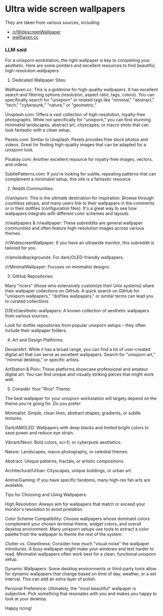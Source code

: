 Ultra wide screen wallpapers
===

They are taken from various sources, including:
- [/r/WidescreenWallpaper](https://www.reddit.com/r/WidescreenWallpaper/)
- [wallhaven.cc](https://wallhaven.cc/search?categories=100&purity=100&atleast=2560x1080&topRange=1y&sorting=toplist&order=desc&page=7)



### LLM said


For a unixporn workstation, the right wallpaper is key to completing your aesthetic. Here are some pointers and excellent resources to find beautiful, high-resolution wallpapers:

1. Dedicated Wallpaper Sites:

Wallhaven.cc: This is a goldmine for high-quality wallpapers. It has excellent search and filtering options (resolution, aspect ratio, tags, colors). You can specifically search for "unixporn" or related tags like "minimal," "abstract," "tech," "cyberpunk," "nature," or "geometric."

Unsplash.com: Offers a vast collection of high-resolution, royalty-free photographs. While not specifically for "unixporn," you can find stunning minimalist landscapes, abstract art, cityscapes, or macro shots that can look fantastic with a clean setup.

Pexels.com: Similar to Unsplash, Pexels provides free stock photos and videos. Great for finding high-quality images that can be adapted for a unixporn look.

Pixabay.com: Another excellent resource for royalty-free images, vectors, and videos.

SubtlePatterns.com: If you're looking for subtle, repeating patterns that can complement a minimalist setup, this site is a fantastic resource.

2. Reddit Communities:

/r/unixporn: This is the ultimate destination for inspiration. Browse through countless setups, and many users link to their wallpapers in the comments or in their dotfiles (configuration files). It's a great way to see how wallpapers integrate with different color schemes and layouts.

/r/wallpapers & /r/wallpaper: These subreddits are general wallpaper communities and often feature high-resolution images across various themes.

/r/WidescreenWallpaper: If you have an ultrawide monitor, this subreddit is tailored for you.

/r/amoledbackgrounds: For dark/OLED-friendly wallpapers.

/r/MinimalWallpaper: Focuses on minimalist designs.

3. GitHub Repositories:

Many "ricers" (those who extensively customize their Unix systems) share their wallpaper collections on GitHub. A quick search on GitHub for "unixporn wallpapers," "dotfiles wallpapers," or similar terms can lead you to curated collections.

D3Ext/aesthetic-wallpapers: A known collection of aesthetic wallpapers from various sources.

Look for dotfile repositories from popular unixporn setups – they often include their wallpaper folders.

4. Art and Design Platforms:

DeviantArt: While it has a broad range, you can find a lot of user-created digital art that can serve as excellent wallpapers. Search for "unixporn art," "minimal desktop," or specific artists.

ArtStation & Pixiv: These platforms showcase professional and amateur digital art. You can find unique and visually striking pieces that might work well.

5. Consider Your "Rice" Theme:

The best wallpaper for your unixporn workstation will largely depend on the theme you're going for. Do you prefer:

Minimalist: Simple, clean lines, abstract shapes, gradients, or subtle textures.

Dark/AMOLED: Wallpapers with deep blacks and limited bright colors to save power and reduce eye strain.

Vibrant/Neon: Bold colors, sci-fi, or cyberpunk aesthetics.

Nature: Landscapes, macro photography, or celestial themes.

Abstract: Unique patterns, fractals, or artistic compositions.

Architectural/Urban: Cityscapes, unique buildings, or urban art.

Anime/Gaming: If you have specific fandoms, many high-res fan arts are available.

Tips for Choosing and Using Wallpapers:

High Resolution: Always aim for wallpapers that match or exceed your monitor's resolution to avoid pixelation.

Color Scheme Compatibility: Choose wallpapers whose dominant colors complement your chosen terminal theme, widget colors, and overall desktop environment. Many unixporn setups use tools to extract a color palette from the wallpaper to theme the rest of the system.

Clutter vs. Cleanliness: Consider how much "visual noise" the wallpaper introduces. A busy wallpaper might make your windows and text harder to read. Minimalist wallpapers often work best for a clean, functional unixporn setup.

Dynamic Wallpapers: Some desktop environments or third-party tools allow for dynamic wallpapers that change based on time of day, weather, or a set interval. This can add an extra layer of polish.

Personal Preference: Ultimately, the "most beautiful" wallpaper is subjective. Pick something that resonates with you and makes you happy to look at your desktop.

Happy ricing!
